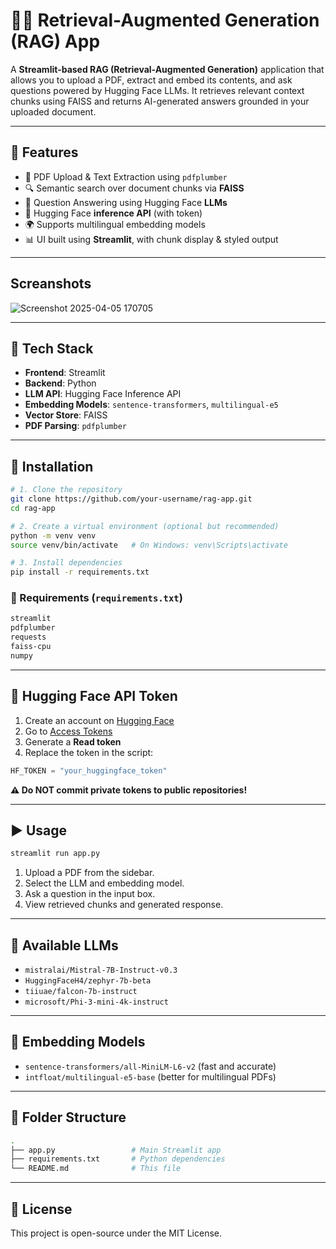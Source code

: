 # 🧠📄 Retrieval-Augmented Generation (RAG) App

A **Streamlit-based RAG (Retrieval-Augmented Generation)** application that allows you to upload a PDF, extract and embed its contents, and ask questions powered by Hugging Face LLMs. It retrieves relevant context chunks using FAISS and returns AI-generated answers grounded in your uploaded document.

---

## 🚀 Features

- 📄 PDF Upload & Text Extraction using `pdfplumber`
- 🔍 Semantic search over document chunks via **FAISS**
- 💬 Question Answering using Hugging Face **LLMs**
- 🔐 Hugging Face **inference API** (with token)
- 🌍 Supports multilingual embedding models
- 📊 UI built using **Streamlit**, with chunk display & styled output

---

## Screanshots

![Screenshot 2025-04-05 170705](https://github.com/user-attachments/assets/cd1a9f7d-bd35-4b13-ab30-e8b461d7ea88)

---


## 🧰 Tech Stack

- **Frontend**: Streamlit
- **Backend**: Python
- **LLM API**: Hugging Face Inference API
- **Embedding Models**: `sentence-transformers`, `multilingual-e5`
- **Vector Store**: FAISS
- **PDF Parsing**: `pdfplumber`

---

## 🔧 Installation

```bash
# 1. Clone the repository
git clone https://github.com/your-username/rag-app.git
cd rag-app

# 2. Create a virtual environment (optional but recommended)
python -m venv venv
source venv/bin/activate   # On Windows: venv\Scripts\activate

# 3. Install dependencies
pip install -r requirements.txt
```

### 📝 Requirements (`requirements.txt`)
```txt
streamlit
pdfplumber
requests
faiss-cpu
numpy
```

---

## 🔐 Hugging Face API Token

1. Create an account on [Hugging Face](https://huggingface.co)
2. Go to [Access Tokens](https://huggingface.co/settings/tokens)
3. Generate a **Read token**
4. Replace the token in the script:

```python
HF_TOKEN = "your_huggingface_token"
```

**⚠️ Do NOT commit private tokens to public repositories!**

---

## ▶️ Usage

```bash
streamlit run app.py
```

1. Upload a PDF from the sidebar.
2. Select the LLM and embedding model.
3. Ask a question in the input box.
4. View retrieved chunks and generated response.

---

## 🧠 Available LLMs

- `mistralai/Mistral-7B-Instruct-v0.3`
- `HuggingFaceH4/zephyr-7b-beta`
- `tiiuae/falcon-7b-instruct`
- `microsoft/Phi-3-mini-4k-instruct`

---

## 🔎 Embedding Models

- `sentence-transformers/all-MiniLM-L6-v2` (fast and accurate)
- `intfloat/multilingual-e5-base` (better for multilingual PDFs)

---

## 📂 Folder Structure

```bash
.
├── app.py                 # Main Streamlit app
├── requirements.txt       # Python dependencies
└── README.md              # This file
```

---

## 📄 License

This project is open-source under the MIT License.
